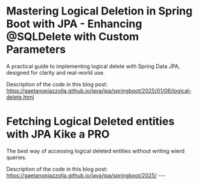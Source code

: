 # Mastering Logical Deletion in Spring Boot with JPA - Enhancing @SQLDelete with Custom Parameters

A practical guide to implementing logical delete with Spring Data JPA, designed for clarity and real-world use.

Description of the code in this blog post:
https://gaetanopiazzolla.github.io/java/jpa/springboot/2025/01/06/logical-delete.html


# Fetching Logical Deleted entities with JPA Kike a PRO

The best way of accessing logical deleted entities without writing wierd queries.

Description of the code in this blog post:
https://gaetanopiazzolla.github.io/java/jpa/springboot/2025/ ---
